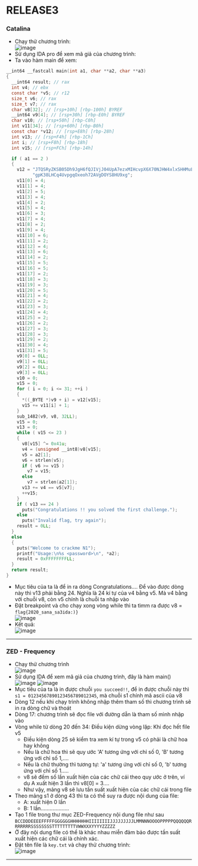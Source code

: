 # RELEASE3
### Catalina
- Chạy thử chương trình:     
![image](https://user-images.githubusercontent.com/62021009/124372535-d0309180-dcb4-11eb-881a-1144dd838bbc.png)
- Sử dụng IDA pro để xem mã giả của chương trình:     
- Ta vào hàm main để xem:
```c
__int64 __fastcall main(int a1, char **a2, char **a3)
{
  __int64 result; // rax
  int v4; // ebx
  const char *v5; // r12
  size_t v6; // rax
  size_t v7; // rax
  char v8[32]; // [rsp+10h] [rbp-100h] BYREF
  __int64 v9[4]; // [rsp+30h] [rbp-E0h] BYREF
  char v10; // [rsp+50h] [rbp-C0h]
  int v11[34]; // [rsp+60h] [rbp-B0h]
  const char *v12; // [rsp+E8h] [rbp-28h]
  int v13; // [rsp+F4h] [rbp-1Ch]
  int i; // [rsp+F8h] [rbp-18h]
  int v15; // [rsp+FCh] [rbp-14h]

  if ( a1 == 2 )
  {
    v12 = "JTQSRyZKSB05Dh9JgH6fQJIVjJ04UpA7ezxMIHcvpX6X70NJHW4xlxSHHMuLDjCJbzl9ITfgeLbTDLExZENyYrAzn7ehjAMuZf1siTB4HBLgyJ"
          "gpK38LHCq4UvpgqOxeoh72AVgDOYS8HU9xg";
    v11[0] = 4;
    v11[1] = 4;
    v11[2] = 5;
    v11[3] = 4;
    v11[4] = 2;
    v11[5] = 4;
    v11[6] = 3;
    v11[7] = 4;
    v11[8] = 2;
    v11[9] = 4;
    v11[10] = 6;
    v11[11] = 2;
    v11[12] = 4;
    v11[13] = 6;
    v11[14] = 2;
    v11[15] = 5;
    v11[16] = 5;
    v11[17] = 2;
    v11[18] = 3;
    v11[19] = 3;
    v11[20] = 5;
    v11[21] = 4;
    v11[22] = 2;
    v11[23] = 3;
    v11[24] = 4;
    v11[25] = 2;
    v11[26] = 2;
    v11[27] = 3;
    v11[28] = 3;
    v11[29] = 2;
    v11[30] = 4;
    v11[31] = 5;
    v9[0] = 0LL;
    v9[1] = 0LL;
    v9[2] = 0LL;
    v9[3] = 0LL;
    v10 = 0;
    v15 = 0;
    for ( i = 0; i <= 31; ++i )
    {
      *((_BYTE *)v9 + i) = v12[v15];
      v15 += v11[i] + 1;
    }
    sub_1482(v9, v8, 32LL);
    v15 = 0;
    v13 = 0;
    while ( v15 <= 23 )
    {
      v8[v15] ^= 0x41u;
      v4 = (unsigned __int8)v8[v15];
      v5 = a2[1];
      v6 = strlen(v5);
      if ( v6 >= v15 )
        v7 = v15;
      else
        v7 = strlen(a2[1]);
      v13 += v4 == v5[v7];
      ++v15;
    }
    if ( v13 == 24 )
      puts("Congratulations !! you solved the first challenge.");
    else
      puts("Invalid flag, try again");
    result = 0LL;
  }
  else
  {
    puts("Welcome to crackme N1");
    printf("Usage:\n%s <password>\n", *a2);
    result = 0xFFFFFFFFLL;
  }
  return result;
}
```
- Mục tiêu của ta là để in ra dòng Congratulations.... Để vào được dòng này thì v13 phải bằng 24. Nghĩa là 24 kí tự của v4 bằng v5. Mà v4 bằng với chuỗi v8, còn v5 chính là chuỗi ta nhập vào
- Đặt breakpoint và cho chạy xong vòng while thì ta tìmm ra được v8 =  `flag{2020_sana_sa3ida:)}`    
![image](https://user-images.githubusercontent.com/62021009/124372615-c52a3100-dcb5-11eb-8e0b-f40852ffb647.png)    
- Kết quả:     
![image](https://user-images.githubusercontent.com/62021009/124372629-da9f5b00-dcb5-11eb-88f6-3b701624c9de.png)      
------
### ZED - Frequency
- Chạy thử chương trình    
![image](https://user-images.githubusercontent.com/62021009/124379780-2fa59600-dce3-11eb-9515-62d02a6f6f92.png)
- Sử dụng IDA để xem mã giả của chương trình, đây là hàm main()    
![image](https://user-images.githubusercontent.com/62021009/124379873-bfe3db00-dce3-11eb-95df-d7594f7d180f.png)
![image](https://user-images.githubusercontent.com/62021009/124379881-d12ce780-dce3-11eb-9d88-7df82280f310.png)
- Mục tiêu của ta là in được chuỗi `you succeed!!`, để in được chuỗi này thì `s1 = 01234567890123456789012345`, mà chuỗi s1 chính mã ascii của v8
- Dòng 12 nếu khi chạy trình không nhập thêm tham số thì chương trình sẽ in ra dòng chữ và thoát
- Dòng 17: chương trình sẽ đọc file với đường dẫn là tham số mình nhập vào
- Vòng while từ dòng 20 đến 34: Điều kiện dừng vòng lặp: Khi đọc hết file v5
    - Điều kiện dòng 25 sẽ kiểm tra xem kí tự trong v5 có phải là chữ hoa hay không
    - Nếu là chữ hoa thì sẽ quy ước 'A' tương ứng với chỉ số 0, 'B' tương ứng với chỉ số 1,....
    - Nếu là chữ thường thì tương tự: 'a' tương ứng với chỉ số 0, 'b' tương ứng với chỉ số 1.....
    - v8 sẽ đếm số lần xuất hiện của các chữ cái theo quy ước ở trên, ví dụ A xuất hiện 3 lần thì v8[0] = 3....
    - Như vậy, mảng v8 sẽ lưu tần suất xuất hiện của các chữ cái trong file
-  Theo mảng s1 ở dòng 43 thì ta có thể suy ra được nội dung của file:
    - A: xuất hiện 0 lần
    - B: 1 lần...................
- Tạo 1 file trong thư mục ZED-Frequency nội dung file như sau
`BCCDDDEEEEFFFFFGGGGGGHHHHHHHIIIIIIIIJJJJJJJJJLMMNNNOOOOPPPPPQQQQQQRRRRRRRSSSSSSSSTTTTTTTTTVWWXXXYYYYZZZZZ`
- Ở đây nội dung file có thể là khác nhau miễn đảm bảo được tần suất xuất hiện các chữ cái là chính xác.
- Đặt tên file là `key.txt` và chạy thử chương trình:      
![image](https://user-images.githubusercontent.com/62021009/124380403-a5f7c780-dce6-11eb-91ff-fd3484106aa3.png)
---
